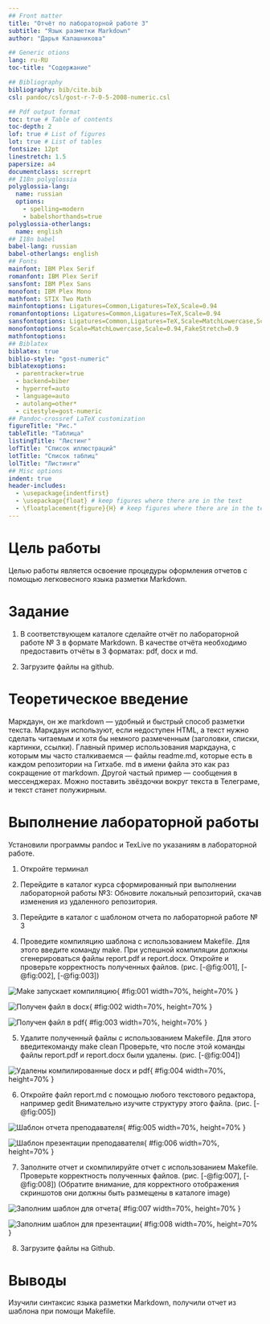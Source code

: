```yaml
---
## Front matter
title: "Отчёт по лабораторной работе 3"
subtitle: "Язык разметки Markdown"
author: "Дарья Калашникова"

## Generic otions
lang: ru-RU
toc-title: "Содержание"

## Bibliography
bibliography: bib/cite.bib
csl: pandoc/csl/gost-r-7-0-5-2008-numeric.csl

## Pdf output format
toc: true # Table of contents
toc-depth: 2
lof: true # List of figures
lot: true # List of tables
fontsize: 12pt
linestretch: 1.5
papersize: a4
documentclass: scrreprt
## I18n polyglossia
polyglossia-lang:
  name: russian
  options:
	- spelling=modern
	- babelshorthands=true
polyglossia-otherlangs:
  name: english
## I18n babel
babel-lang: russian
babel-otherlangs: english
## Fonts
mainfont: IBM Plex Serif
romanfont: IBM Plex Serif
sansfont: IBM Plex Sans
monofont: IBM Plex Mono
mathfont: STIX Two Math
mainfontoptions: Ligatures=Common,Ligatures=TeX,Scale=0.94
romanfontoptions: Ligatures=Common,Ligatures=TeX,Scale=0.94
sansfontoptions: Ligatures=Common,Ligatures=TeX,Scale=MatchLowercase,Scale=0.94
monofontoptions: Scale=MatchLowercase,Scale=0.94,FakeStretch=0.9
mathfontoptions:
## Biblatex
biblatex: true
biblio-style: "gost-numeric"
biblatexoptions:
  - parentracker=true
  - backend=biber
  - hyperref=auto
  - language=auto
  - autolang=other*
  - citestyle=gost-numeric
## Pandoc-crossref LaTeX customization
figureTitle: "Рис."
tableTitle: "Таблица"
listingTitle: "Листинг"
lofTitle: "Список иллюстраций"
lotTitle: "Список таблиц"
lolTitle: "Листинги"
## Misc options
indent: true
header-includes:
  - \usepackage{indentfirst}
  - \usepackage{float} # keep figures where there are in the text
  - \floatplacement{figure}{H} # keep figures where there are in the text
---
```


# Цель работы

Целью работы является освоение процедуры оформления отчетов с помощью легковесного языка разметки Markdown.

# Задание

1. В соответствующем каталоге сделайте отчёт по лабораторной работе № 3 в формате Markdown. 
В качестве отчёта необходимо предоставить отчёты в 3 форматах: pdf, docx и md.

2. Загрузите файлы на github.

# Теоретическое введение

Маркдаун, он же markdown — удобный и быстрый способ разметки текста. 
Маркдаун используют, если недоступен HTML, а текст нужно сделать 
читаемым и хотя бы немного размеченным (заголовки, списки, картинки, ссылки).
Главный пример использования маркдауна, с которым мы часто сталкиваемся — файлы readme.md, 
которые есть в каждом репозитории на Гитхабе. 
md в имени файла это как раз сокращение от markdown.
Другой частый пример — сообщения в мессенджерах. Можно поставить звёздочки вокруг 
текста в Телеграме, и текст станет полужирным.

# Выполнение лабораторной работы

Установили программы pandoc и TexLive по указаниям в лабораторной работе. 

1. Откройте терминал

2. Перейдите в каталог курса сформированный при выполнении лабораторной работы №3:
Обновите локальный репозиторий, скачав изменения из удаленного репозитория.

3. Перейдите в каталог с шаблоном отчета по лабораторной работе № 3

4. Проведите компиляцию шаблона с использованием Makefile. 
Для этого введите команду make.
При успешной компиляции должны сгенерироваться файлы report.pdf и
report.docx. Откройте и проверьте корректность полученных файлов. (рис. [-@fig:001], [-@fig:002], [-@fig:003])

![Make запускает компиляцию](image/01.png){ #fig:001 width=70%, height=70% }

![Получен файл в docx](image/02.png){ #fig:002 width=70%, height=70% }

![Получен файл в pdf](image/03.png){ #fig:003 width=70%, height=70% }

5. Удалите полученный файлы с использованием Makefile. Для этого введитекоманду make clean
Проверьте, что после этой команды файлы report.pdf и report.docx были удалены. (рис. [-@fig:004])

![Удалены компилированные docx и pdf](image/04.png){ #fig:004 width=70%, height=70% }

6. Откройте файл report.md c помощью любого текстового редактора, например gedit
Внимательно изучите структуру этого файла. (рис. [-@fig:005])

![Шаблон отчета преподавателя](image/05.png){ #fig:005 width=70%, height=70% }

![Шаблон презентации преподавателя](image/06.png){ #fig:006 width=70%, height=70% }


7. Заполните отчет и скомпилируйте отчет с использованием Makefile. 
Проверьте корректность полученных файлов. (рис. [-@fig:007], [-@fig:008])
(Обратите внимание, для корректного отображения скриншотов они должны быть размещены в каталоге image)

![Заполним шаблон для отчета](image/07.png){ #fig:007 width=70%, height=70% }

![Заполним шаблон для презентации](image/08.png){ #fig:008 width=70%, height=70% }

8. Загрузите файлы на Github.

# Выводы

Изучили синтаксис языка разметки Markdown, получили отчет из шаблона при помощи Makefile. 
